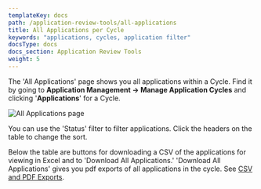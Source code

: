 ```yaml
---
templateKey: docs
path: /application-review-tools/all-applications
title: All Applications per Cycle
keywords: "applications, cycles, application filter"
docsType: docs
docs_section: Application Review Tools
weight: 5
---
```

The 'All Applications' page shows you all applications within a Cycle. Find it by going to **Application Management -> Manage Application Cycles** and clicking '**Applications**' for a Cycle.

![All Applications page](/img/screenshot-from-2018-11-14-11-11-54.png)

You can use the 'Status' filter to filter applications. Click the headers on the table to change the sort.

Below the table are buttons for downloading a CSV of the applications for viewing in Excel and to 'Download All Applications.' 'Download All Applications' gives you pdf exports of all applications in the cycle. See [CSV and PDF Exports](/docs/application-review-tools/csv-and-pdf-exports).
